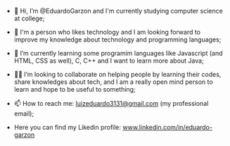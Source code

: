 - 👋 Hi, I’m @EduardoGarzon and I'm currently studying computer science at college; 

- 👀 I'm a person who likes technology and I am looking forward to improve my knowledge about technology and programming languages;

- 🌱 I’m currently learning some programim languages like Javascript (and HTML, CSS as well), C, C++ and I want to learn more about Java;

- :raising_hand_man: I’m looking to collaborate on helping people by learning their codes, share knowledges about tech, 
  and I am a really open mind person to learn and hope to be useful to something; 

- 📫 How to reach me: luizeduardo3131@gmail.com (my professional email);

- Here you can find my Likedin profile: www.linkedin.com/in/eduardo-garzon

<!---
EduardoGarzon/EduardoGarzon is a ✨ special ✨ repository because its `README.md` (this file) appears on your GitHub profile.
You can click the Preview link to take a look at your changes.
--->
